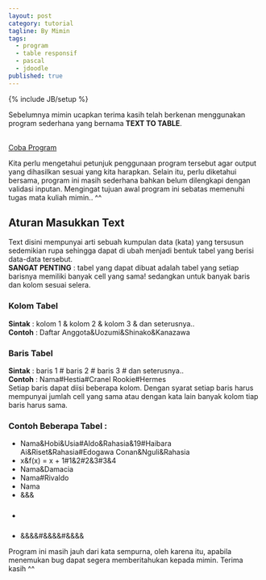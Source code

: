 ```yaml
---
layout: post
category: tutorial
tagline: By Mimin
tags:
  - program
  - table responsif
  - pascal
  - jdoodle
published: true
---
```

{% include JB/setup %}

Sebelumnya mimin ucapkan terima kasih telah berkenan menggunakan program sederhana yang bernama **TEXT TO TABLE**.  

<br/>
<a href="https://jdoodle.com/a/28tD" class="btn btn-danger">Coba Program<span class="glyphicon glyphicon-eye-open" style="margin-left: 5px;"></span></a>
<br/>  

Kita perlu mengetahui petunjuk penggunaan program tersebut agar output yang dihasilkan sesuai yang kita harapkan. Selain itu, perlu diketahui bersama, program ini masih sederhana bahkan belum dilengkapi dengan validasi inputan. Mengingat tujuan awal program ini sebatas memenuhi tugas mata kuliah mimin.. ^^

## Aturan Masukkan Text
Text disini mempunyai arti sebuah kumpulan data (kata) yang tersusun sedemikian rupa sehingga dapat di ubah menjadi bentuk tabel yang berisi data-data tersebut.  
**SANGAT PENTING** : tabel yang dapat dibuat adalah tabel yang setiap barisnya memiliki banyak cell yang sama! sedangkan untuk banyak baris dan kolom sesuai selera.

### Kolom Tabel
**Sintak** : kolom 1 & kolom 2 & kolom 3 & dan seterusnya..  
**Contoh** : Daftar Anggota&Uozumi&Shinako&Kanazawa

### Baris Tabel
**Sintak** : baris 1 # baris 2 # baris 3 # dan seterusnya..  
**Contoh** : Nama#Hestia#Cranel Rookie#Hermes  
Setiap baris dapat diisi beberapa kolom. Dengan syarat setiap baris harus mempunyai jumlah cell yang sama atau dengan kata lain banyak kolom tiap baris harus sama.

### Contoh Beberapa Tabel :
- Nama&Hobi&Usia#Aldo&Rahasia&19#Haibara Ai&Riset&Rahasia#Edogawa Conan&Nguli&Rahasia
- x&f(x) = x + 1#1&2#2&3#3&4
- Nama&Damacia
- Nama#Rivaldo
- Nama
- &&&
- #####
- &&&&#&&&&#&&&&

Program ini masih jauh dari kata sempurna, oleh karena itu, apabila menemukan bug dapat segera memberitahukan kepada mimin. Terima kasih ^^



